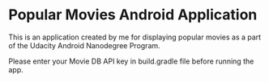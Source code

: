 # Popular Movies Android Application

This is an application created by me for displaying popular movies as a part of the Udacity Android Nanodegree Program.

Please enter your Movie DB API key in build.gradle file before running the app.
